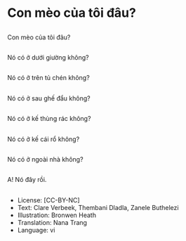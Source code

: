 # Con mèo của tôi đâu?

##
Con mèo của tôi đâu?

##
Nó có ở dưới giường không?

##
Nó có ở trên tủ chén không?

##
Nó có ở sau ghế đẩu không?

##
Nó có ở kế thùng rác không?

##
Nó có ở kế cái rổ không?

##
Nó có ở ngoài nhà không?

##
A! Nó đây rồi.

##
* License: [CC-BY-NC]
* Text: Clare Verbeek, Thembani Dladla, Zanele Buthelezi
* Illustration: Bronwen Heath
* Translation: Nana Trang
* Language: vi
